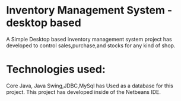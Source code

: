 # Inventory Management System - desktop based
A Simple Desktop based inventory management system project has developed to control sales,purchase,and stocks for any kind of shop.

# Technologies used:
Core Java, Java Swing,JDBC,MySql has Used as a database for this project.
This project has developed inside of the Netbeans IDE.
